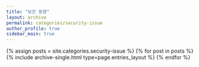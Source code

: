 ```yaml
---
title: "보안 동향"
layout: archive
permalink: categories/security-issue
author_profile: true
sidebar_main: true
---
```



{% assign posts = site.categories.security-issue %}
{% for post in posts %} {% include archive-single.html type=page.entries_layout %} {% endfor %}
